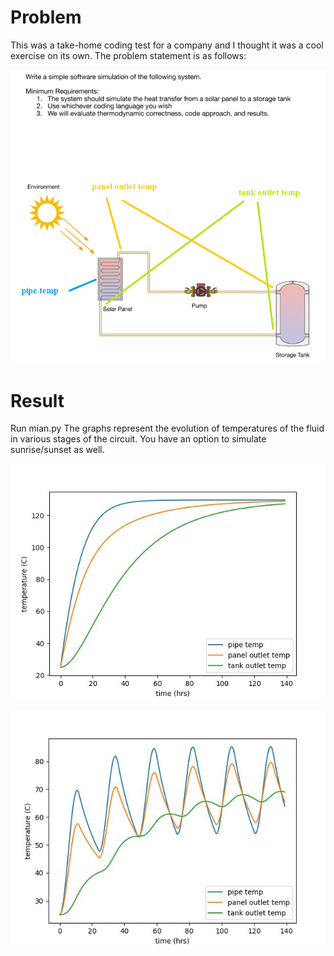 # Problem

This was a take-home coding test for a company and I thought it was a cool exercise on its own. The problem statement is as follows:

![](3.png)

# Result

Run mian.py
The graphs represent the evolution of temperatures of the fluid in various stages of the circuit. You have an option to simulate sunrise/sunset as well.


![](1.JPG)

![](2.JPG)
